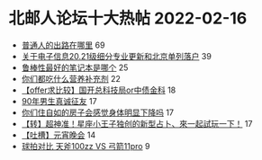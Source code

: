 # 北邮人论坛十大热帖 2022-02-16

- [普通人的出路在哪里](https://bbs.byr.cn/article/WorkLife/1181724) 69
- [关于电子信息20.21级细分专业更新和北京单列落户](https://bbs.byr.cn/article/Picture/3306523) 39
- [鲁棒性最好的笔记本是哪个](https://bbs.byr.cn/article/Notebook/183192) 25
- [你们都吃什么营养补充剂](https://bbs.byr.cn/article/Health/228019) 22
- [【offer求比较】国开总科技局or中债金科](https://bbs.byr.cn/article/Job/2157332) 18
- [90年男生真诚征友](https://bbs.byr.cn/article/Friends/2016402) 17
- [你们住自如的房子会感觉身体明显下降吗](https://bbs.byr.cn/article/Home/122427) 17
- [【转】超神准！星座小王子独创的新型占卜、來一起試玩一下！](https://bbs.byr.cn/article/Constellations/326533) 17
- [【吐槽】元宵晚会](https://bbs.byr.cn/article/Talking/6328994) 14
- [球拍对比 天斧100zz VS 弓箭11pro](https://bbs.byr.cn/article/Badminton/161893) 9


